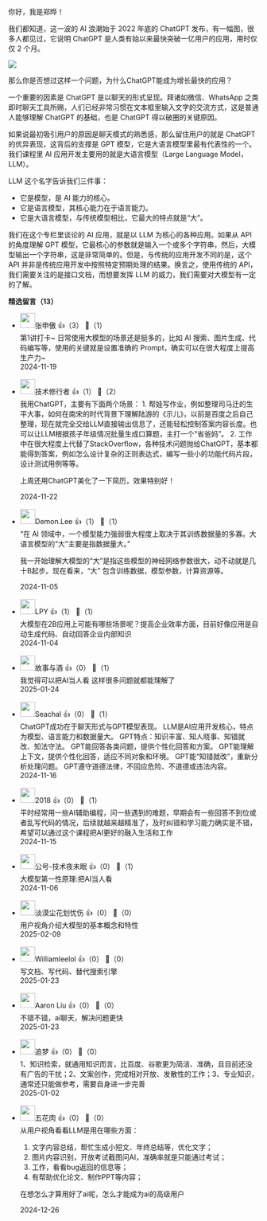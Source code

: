 你好，我是郑晔！

我们都知道，这一波的 AI 浪潮始于 2022 年底的 ChatGPT 发布，有一幅图，很多人都见过，它说明 ChatGPT 是人类有始以来最快突破一亿用户的应用，用时仅仅 2 个月。

![](https://static001.geekbang.org/resource/image/63/d2/6358dde6a7f2d3263e281b7b85acc4d2.jpg?wh=2113x1460)

那么你是否想过这样一个问题，为什么ChatGPT能成为增长最快的应用？

一个重要的因素是 ChatGPT 是以聊天的形式呈现。拜诸如微信、WhatsApp 之类即时聊天工具所赐，人们已经非常习惯在文本框里输入文字的交流方式，这是普通人能够理解 ChatGPT 的基础，也是 ChatGPT 得以破圈的关键原因。

如果说最初吸引用户的原因是聊天模式的熟悉感，那么留住用户的就是 ChatGPT 的优异表现，这背后的支撑是 GPT 模型，它是大语言模型里最有代表性的一个。我们课程里 AI 应用开发主要用的就是大语言模型（Large Language Model，LLM）。

LLM 这个名字告诉我们三件事：

- 它是模型，是 AI 能力的核心。
- 它是语言模型，其核心能力在于语言能力。
- 它是大语言模型，与传统模型相比，它最大的特点就是“大”。

我们在这个专栏里谈论的 AI 应用，就是以 LLM 为核心的各种应用。如果从 API 的角度理解 GPT 模型，它最核心的参数就是输入一个或多个字符串，然后，大模型输出一个字符串，这是非常简单的。但是，与传统的应用开发不同的是，这个 API 并非是传统应用开发中按照特定预期处理的结果。换言之，使用传统的 API，我们需要关注的是接口文档，而想要发挥 LLM 的威力，我们需要对大模型有一定的了解。
<div><strong>精选留言（13）</strong></div><ul>
<li><img src="https://static001.geekbang.org/account/avatar/00/12/0a/a4/828a431f.jpg" width="30px"><span>张申傲</span> 👍（3） 💬（1）<div>第1讲打卡~
日常使用大模型的场景还是挺多的，比如 AI 搜索、图片生成、代码编写等，使用的关键就是设置准确的 Prompt，确实可以在很大程度上提高生产力~</div>2024-11-19</li><br/><li><img src="https://static001.geekbang.org/account/avatar/00/0f/75/9b/611e74ab.jpg" width="30px"><span>技术修行者</span> 👍（1） 💬（2）<div>我用ChatGPT，主要有下面两个场景：
1. 帮娃写作业，例如整理司马迁的生平大事，如何在南宋的时代背景下理解陆游的《示儿》，以前是百度之后自己整理，现在就完全交给LLM直接输出信息了，还能轻松控制答案内容长度。也可以让LLM根据孩子年级情况批量生成口算题，主打一个“省爸妈”。
2. 工作中在很大程度上代替了StackOverflow，各种技术问题抛给ChatGPT，基本都能得到答案，例如怎么设计复杂的正则表达式，编写一些小的功能代码片段，设计测试用例等等。

上周还用ChatGPT美化了一下简历，效果特别好！</div>2024-11-22</li><br/><li><img src="https://static001.geekbang.org/account/avatar/00/10/10/bb/f1061601.jpg" width="30px"><span>Demon.Lee</span> 👍（1） 💬（1）<div>“在 AI 领域中，一个模型能力强弱很大程度上取决于其训练数据量的多寡。大语言模型的“大”主要是指数据量大。”

我一开始理解大模型的“大”是指这些模型的神经网络参数很大，动不动就是几十B起步。现在看来，“大” 包含训练数据，模型参数，计算资源等。</div>2024-11-05</li><br/><li><img src="https://static001.geekbang.org/account/avatar/00/12/ea/eb/364735a6.jpg" width="30px"><span>LPY</span> 👍（1） 💬（1）<div>大模型在2B应用上可能有哪些场景呢？提高企业效率方面，目前好像应用是自动生成代码、自动回答企业内部知识</div>2024-11-04</li><br/><li><img src="https://static001.geekbang.org/account/avatar/00/2a/8b/94/09dca97d.jpg" width="30px"><span>故事与酒</span> 👍（0） 💬（1）<div>我觉得可以把AI当人看 这样很多问题就都能理解了</div>2025-01-24</li><br/><li><img src="https://static001.geekbang.org/account/avatar/00/13/db/95/daad899f.jpg" width="30px"><span>Seachal</span> 👍（0） 💬（1）<div>ChatGPT成功在于聊天形式与GPT模型表现。
LLM是AI应用开发核心，特点为模型、语言能力和数据量大。
GPT特点：知识丰富、知人晓事、知错就改、知法守法。
GPT能回答各类问题，提供个性化回答和方案。
GPT能理解上下文，提供个性化回答，适应不同对象和环境。
GPT能“知错就改”，重新分析处理问题。
GPT遵守道德法律，不回应危险、不道德或违法内容。</div>2024-11-16</li><br/><li><img src="https://static001.geekbang.org/account/avatar/00/10/e5/ab/6fab2492.jpg" width="30px"><span>2018</span> 👍（0） 💬（1）<div>平时经常用一些AI辅助编程，问一些遇到的难题，早期会有一些回答不到位或者乱写代码的情况，后续就越来越精准了，及时纠错和学习能力确实是不错，希望可以通过这个课程把AI更好的融入生活和工作</div>2024-11-15</li><br/><li><img src="https://static001.geekbang.org/account/avatar/00/0f/77/b3/991f3f9b.jpg" width="30px"><span>公号-技术夜未眠</span> 👍（0） 💬（1）<div>大模型第一性原理:把AI当人看</div>2024-11-06</li><br/><li><img src="https://static001.geekbang.org/account/avatar/00/23/45/c8/1ccbb110.jpg" width="30px"><span>淡漠尘花划忧伤</span> 👍（0） 💬（0）<div>用户视角介绍大模型的基本概念和特性</div>2025-02-09</li><br/><li><img src="http://thirdwx.qlogo.cn/mmopen/vi_32/DYAIOgq83erD8CwHKGGIia1HwRBxy5GxMLTfGGzOeLjrmZ6ich9Ng7bbPia89iaSibbldnV4uiaKNXFcO2vQ3ztibCrDw/132" width="30px"><span>Williamleelol</span> 👍（0） 💬（0）<div>写文档、写代码、替代搜索引擎</div>2025-01-23</li><br/><li><img src="https://static001.geekbang.org/account/avatar/00/11/2d/1e/4a93ebb5.jpg" width="30px"><span>Aaron Liu</span> 👍（0） 💬（0）<div>不错不错，ai聊天，解决问题更快</div>2025-01-23</li><br/><li><img src="https://static001.geekbang.org/account/avatar/00/12/46/75/9f80409f.jpg" width="30px"><span>追梦</span> 👍（0） 💬（0）<div>1、知识检索，就通用知识而言，比百度、谷歌更为简洁、准确，且目前还没有广告的干扰；2、文案创作，完成相对开放、发散性的工作；3、专业知识，通常还只能做参考，需要自身进一步完善</div>2025-01-02</li><br/><li><img src="https://static001.geekbang.org/account/avatar/00/21/6d/13/a44d9888.jpg" width="30px"><span>五花肉</span> 👍（0） 💬（0）<div>从用户视角看看LLM是用在哪些方面：
1. 文字内容总结，帮忙生成小短文、年终总结等，优化文字；
2. 图片内容识别，开放考试截图问AI，准确率就是只能通过考试；
3. 工作，看看bug返回的信息等；
4. 有帮助优化论文、制作PPT等内容；

在想怎么才算用好了ai呢，怎么才能成为ai的高级用户</div>2024-12-26</li><br/>
</ul>